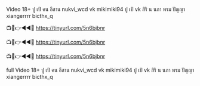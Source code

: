 Video 18+ ปู เป้ คน อีสาน nukvi_wcd vk mikimiki94 ปู เป้ vk สิริ น นภา พรม ปัญญา xiangerrrr bicthx_q


📺📱👉◄◄🔴  https://tinyurl.com/5n6bjbnr

📺📱👉◄◄🔴  https://tinyurl.com/5n6bjbnr

📺📱👉◄◄🔴  https://tinyurl.com/5n6bjbnr

 
full Video 18+ ปู เป้ คน อีสาน nukvi_wcd vk mikimiki94 ปู เป้ vk สิริ น นภา พรม ปัญญา xiangerrrr bicthx_q
